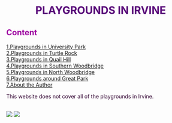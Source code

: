 <!DOCTYPE html>
<html>
  <head>
    <link rel="stylesheet" href="styles.css" />
  </head>
  <body>
      <h1 style="color: #570478; text-align: center;"> PLAYGROUNDS IN IRVINE </h1>
      <h2 style="color: #9e03a1;"> Content </h2>
      <a href="up.html"> 1.Playgrounds in University Park <br> </a>
      <a href="tr.html"> 2.Playgrounds in Turtle Rock <br> </a>
      <a href="qh.html"> 3.Playgrounds in Quail Hill <br> </a>
      <a href="sw.html"> 4.Playgrounds in Southern Woodbridge <br> </a>     
      <a href="nw.html"> 5.Playgrounds in North Woodbridge <br> </a>
      <a href="gp.html"> 6.Playgrounds around Great Park <br> </a>
      <a href="about_me.html"> 7.About the Author </a>
      <p style="color: #300230;"> This website does not cover all of the playgrounds in Irvine. <br><br> </p>
  </body>
  <img src="https://encrypted-tbn0.gstatic.com/images?q=tbn:ANd9GcRcl5HKuerV_6kamuBD2vvizc-FP8tBX8d58A&s"> 
  <img src="https://encrypted-tbn0.gstatic.com/images?q=tbn:ANd9GcSOoJZeR33za_8EGcuqf2813eGBNAjlXcnokw&s">
</html>
